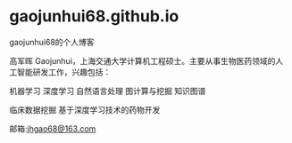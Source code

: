 # gaojunhui68.github.io
gaojunhui68的个人博客

高军晖 Gaojunhui，上海交通大学计算机工程硕士。主要从事生物医药领域的人工智能研发工作，兴趣包括：

机器学习
深度学习
自然语言处理
图计算与挖掘
知识图谱

临床数据挖掘
基于深度学习技术的药物开发

邮箱:jhgao68@163.com
